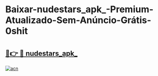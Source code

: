 # Baixar-nudestars_apk_-Premium-Atualizado-Sem-Anúncio-Grátis-0shit

# <h2><a href="https://j5zn10.esa.edu.pl?src=nudestars_apk_&ref=0shit">🔗👉 🔴 nudestars_apk_</a></h2>

[![acn](https://github.com/user-attachments/assets/0f9c940e-d8b0-45ae-aac7-cd30a18b3e1c)](https://j5zn10.esa.edu.pl?src=nudestars_apk_&ref=0shit)

